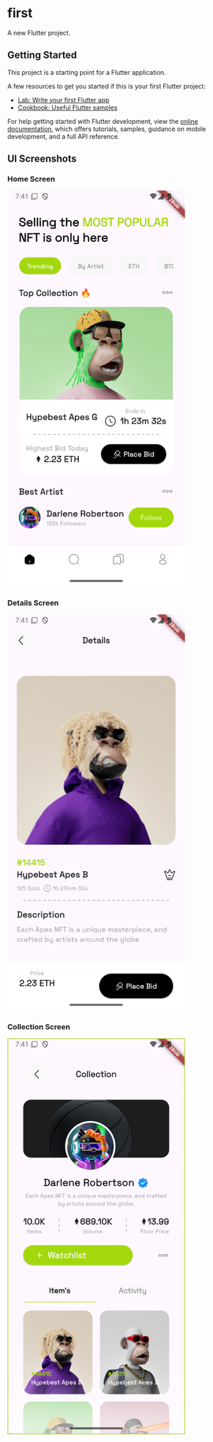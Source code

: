 # first

A new Flutter project.

## Getting Started

This project is a starting point for a Flutter application.

A few resources to get you started if this is your first Flutter project:

- [Lab: Write your first Flutter app](https://docs.flutter.dev/get-started/codelab)
- [Cookbook: Useful Flutter samples](https://docs.flutter.dev/cookbook)

For help getting started with Flutter development, view the
[online documentation](https://docs.flutter.dev/), which offers tutorials,
samples, guidance on mobile development, and a full API reference.

## UI Screenshots

### Home Screen
<img src="screenshots/home.png" alt="Home Screen" width="400">

### Details Screen
<img src="screenshots/details.png" alt="Details Screen" width="400">

### Collection Screen
<img src="screenshots/collection.png" alt="Collection Screen" width="400">